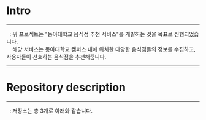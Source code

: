 # Intro

---
&nbsp; : 위 프로젝트는 "동아대학교 음식점 추천 서비스"를 개발하는 것을 목표로 진행되었습니다. <Br>
&nbsp;&nbsp;&nbsp;&nbsp;해당 서비스는 동아대학교 캠퍼스 내에 위치한 다양한 음식점들의 정보를 수집하고, 사용자들이 선호하는 음식점을 추천해줍니다. 

---
  
# Repository description
  
---
&nbsp; : 저장소는 총 3개로 아래와 같습니다.
  

